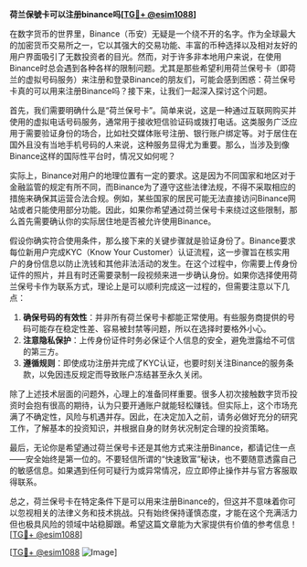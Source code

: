 **荷兰保號卡可以注册binance吗[[TG💪+ @esim1088](https://t.me/s/esim1088)]**

在数字货币的世界里，Binance（币安）无疑是一个绕不开的名字。作为全球最大的加密货币交易所之一，它以其强大的交易功能、丰富的币种选择以及相对友好的用户界面吸引了无数投资者的目光。然而，对于许多非本地用户来说，在使用Binance时总会遇到各种各样的限制问题。尤其是那些希望利用荷兰保号卡（即荷兰的虚拟号码服务）来注册和登录Binance的朋友们，可能会感到困惑：荷兰保号卡真的可以用来注册Binance吗？接下来，让我们一起深入探讨这个问题。

首先，我们需要明确什么是“荷兰保号卡”。简单来说，这是一种通过互联网购买并使用的虚拟电话号码服务，通常用于接收短信验证码或拨打电话。这类服务广泛应用于需要验证身份的场合，比如社交媒体账号注册、银行账户绑定等。对于居住在国外且没有当地手机号码的人来说，这种服务显得尤为重要。那么，当涉及到像Binance这样的国际性平台时，情况又如何呢？

实际上，Binance对用户的地理位置有一定的要求。这是因为不同国家和地区对于金融监管的规定有所不同，而Binance为了遵守这些法律法规，不得不采取相应的措施来确保其运营合法合规。例如，某些国家的居民可能无法直接访问Binance网站或者只能使用部分功能。因此，如果你希望通过荷兰保号卡来绕过这些限制，那么首先需要确认你的实际居住地是否被允许使用Binance。

假设你确实符合使用条件，那么接下来的关键步骤就是验证身份了。Binance要求每位新用户完成KYC（Know Your Customer）认证流程，这一步骤旨在核实用户的身份信息以防止洗钱和其他非法活动的发生。在这个过程中，你需要上传身份证件的照片，并且有时还需要录制一段视频来进一步确认身份。如果你选择使用荷兰保号卡作为联系方式，理论上是可以顺利完成这一过程的，但需要注意以下几点：

1. **确保号码的有效性**：并非所有荷兰保号卡都能正常使用。有些服务商提供的号码可能存在稳定性差、容易被封禁等问题，所以在选择时要格外小心。
2. **注意隐私保护**：上传身份证件时务必保证个人信息的安全，避免泄露给不可信的第三方。
3. **遵循规则**：即使成功注册并完成了KYC认证，也要时刻关注Binance的服务条款，以免因违反规定而导致账户冻结甚至永久关闭。

除了上述技术层面的问题外，心理上的准备同样重要。很多人初次接触数字货币投资时会抱有很高的期待，认为只要开通账户就能轻松赚钱。但实际上，这个市场充满了不确定性，风险与机遇并存。因此，在决定加入之前，请务必做好充分的研究工作，了解基本的投资知识，并根据自身的财务状况制定合理的投资策略。

最后，无论你是希望通过荷兰保号卡还是其他方式来注册Binance，都请记住一点——安全始终是第一位的。不要轻信所谓的“快速致富”秘诀，也不要随意透露自己的敏感信息。如果遇到任何可疑行为或异常情况，应立即停止操作并与官方客服取得联系。

总之，荷兰保号卡在特定条件下是可以用来注册Binance的，但这并不意味着你可以忽视相关的法律义务和技术挑战。只有始终保持谨慎态度，才能在这个充满活力但也极具风险的领域中站稳脚跟。希望这篇文章能为大家提供有价值的参考信息！[[TG💪+ @esim1088](https://t.me/s/esim1088)]

[[TG💪+ @esim1088](https://t.me/s/esim1088) ![Image](https://i.postimg.cc/4NQfJmqS/Snipaste-2025-05-13-00-14-12.png)]